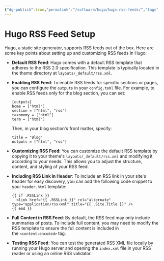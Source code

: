 ```yaml
---
{"dg-publish":true,"permalink":"/software/hugo/hugo-rss-feeds/","tags":["hugo","rss","howto","websites"]}
---
```


# Hugo RSS Feed Setup

Hugo, a static site generator, supports RSS feeds out of the box. Here are some key points about setting up and customizing RSS feeds in Hugo:

- **Default RSS Feed**: Hugo comes with a default RSS template that adheres to the RSS 2.0 specification. This template is typically located in the theme directory at `layouts/_default/rss.xml`.
    
- **Enabling RSS Feed**: To enable RSS feeds for specific sections or pages, you can configure the `outputs` in your `config.toml` file. For example, to enable RSS feeds only for the blog section, you can set:
    
    ```
    [outputs]
    home = ["html"]
    section = ["html", "rss"]
    taxonomy = ["html"]
    term = ["html"]
    ```
    
    Then, in your blog section's front matter, specify:
    
    ```
    title = "Blog"
    outputs = ["html", "rss"]
    ```
    
- **Customizing RSS Feed**: You can customize the default RSS template by copying it to your theme's `layouts/_default/rss.xml` and modifying it according to your needs. This allows you to adjust the structure, content, and styling of your RSS feed.
    
- **Including RSS Link in Header**: To include an RSS link in your site's header for easy discovery, you can add the following code snippet to your `header.html` template:
    
    ```
    {{ if .RSSLink }}
      <link href="{{ .RSSLink }}" rel="alternate" type="application/rss+xml" title="{{ .Site.Title }}" />
    {{ end }}
    ```
    
- **Full Content in RSS Feed**: By default, the RSS feed may only include summaries of posts. To include full content, you may need to modify the RSS template to ensure the full content is included in the `<content:encoded>` tag.
    
- **Testing RSS Feed**: You can test the generated RSS XML file locally by running your Hugo server and opening the `index.xml` file in your RSS reader or using an online RSS validator.